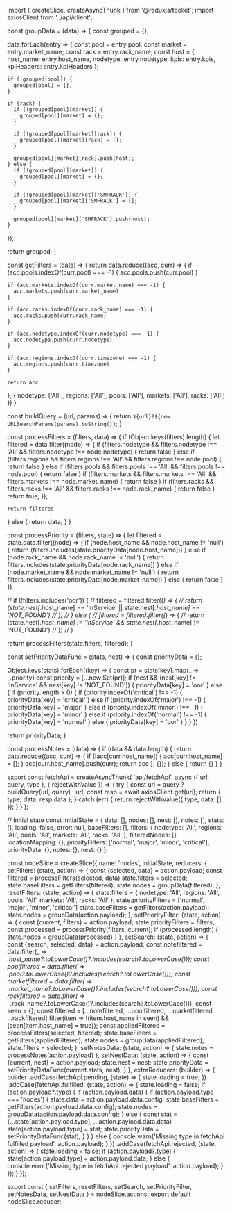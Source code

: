 import { createSlice, createAsyncThunk } from '@reduxjs/toolkit';
import axiosClient from '../api/client';

const groupData = (data) => {
  const grouped = {};

  data.forEach(entry => {
    const pool = entry.pool;
    const market = entry.market_name;
    const rack = entry.rack_name;
    const host = {
      host_name: entry.host_name,
      nodetype: entry.nodetype,
      kpis: entry.kpis,
      kpiHeaders: entry.kpiHeaders
    };

    if (!grouped[pool]) {
      grouped[pool] = {};
    }

    if (rack) {
      if (!grouped[pool][market]) {
        grouped[pool][market] = {};
      }
  
      if (!grouped[pool][market][rack]) {
        grouped[pool][market][rack] = [];
      }
  
      grouped[pool][market][rack].push(host);
    } else {
      if (!grouped[pool][market]) {
        grouped[pool][market] = {};
      }
  
      if (!grouped[pool][market]['SMFRACK']) {
        grouped[pool][market]['SMFRACK'] = [];
      }
  
      grouped[pool][market]['SMFRACK'].push(host);
    }
  });

  return grouped;
}

const getFilters = (data) => {
  return data.reduce((acc, curr) => {
    if (acc.pools.indexOf(curr.pool) === -1) {
      acc.pools.push(curr.pool)
    }

    if (acc.markets.indexOf(curr.market_name) === -1) {
      acc.markets.push(curr.market_name)
    }

    if (acc.racks.indexOf(curr.rack_name) === -1) {
      acc.racks.push(curr.rack_name)
    }

    if (acc.nodetype.indexOf(curr.nodetype) === -1) {
      acc.nodetype.push(curr.nodetype)
    }

    if (acc.regions.indexOf(curr.timezone) === -1) {
      acc.regions.push(curr.timezone)
    }

    return acc
  }, {
    nodetype: ['All'],
    regions: ['All'],
    pools: ['All'],
    markets: ['All'],
    racks: ['All']
  })
}

const buildQuery = (url, params) => {
  return `${url}?${new URLSearchParams(params).toString()}`;
}

const processFilters = (filters, data) => {
  if (Object.keys(filters).length) {
    let filtered = data.filter((node) => {
      if (filters.nodetype && filters.nodetype !== 'All' && filters.nodetype !== node.nodetype) {
        return false
      } else if (filters.regions && filters.regions !== 'All' && filters.regions !== node.pool) {
        return false
      } else if (filters.pools && filters.pools !== 'All' && filters.pools !== node.pool) {
        return false
      }
      if (filters.markets && filters.markets !== 'All' && filters.markets !== node.market_name) {
        return false
      }
      if (filters.racks && filters.racks !== 'All' && filters.racks !== node.rack_name) {
        return false
      }
      return true;
    });

    return filtered
  } else {
    return data;
  }
}

const processPriority = (filters, state) => {
  let filtered = state.data.filter((node) => {
    if (node.host_name && node.host_name != 'null') {
      return (filters.includes(state.priorityData[node.host_name]))
    } else if (node.rack_name && node.rack_name != 'null') {
      return filters.includes(state.priorityData[node.rack_name])
    } else if (node.market_name && node.market_name != 'null') {
      return filters.includes(state.priorityData[node.market_name])
    } else {
      return false
    }
  })

  // if (!filters.includes('oor')) {
  //   filtered = filtered.filter((_) => {
  //     return (state.nest[_.host_name] == 'InService' || state.nest[_.host_name] == 'NOT_FOUND')
  //   })
  // } else {
  //   filtered = filtered.filter((_) => {
  //     return (state.nest[_.host_name] != 'InService' && state.nest[_.host_name] != 'NOT_FOUND')
  //   })
  // }

  return processFilters(state.filters, filtered);
}

const setPriorityDataFunc = (stats, nest) => {
  const priorityData = {};

  Object.keys(stats).forEach((key) => {
    const pr = stats[key].map(_ => _.priority)
    const priority = [...new Set(pr)];
    if (nest && (nest[key] != 'InService' && nest[key] != 'NOT_FOUND')) {
      priorityData[key] = 'oor'
    } else {
      if (priority.length > 0) {
        if (priority.indexOf('critical') !== -1) {
            priorityData[key] = 'critical'
        } else if (priority.indexOf('major') !== -1) {
            priorityData[key] = 'major'
        } else if (priority.indexOf('minor') !== -1) {
            priorityData[key] = 'minor'
        } else if (priority.indexOf('normal') !== -1) {
            priorityData[key] = 'normal'
        } else {
            priorityData[key] = 'oor'
        }
    }
    }
  })

  return priorityData;
}

const processNotes = (data) => {
  if (data && data.length) {
    return data.reduce((acc, curr) => {
      if (!acc[curr.host_name]) {
        acc[curr.host_name] = [];
      }
      acc[curr.host_name].push(curr);
      return acc
    }, {});
  } else {
    return {}
  }
}

export const fetchApi = createAsyncThunk(
  'api/fetchApi',
  async ({ url, query, type }, { rejectWithValue }) => {
    try {
      const uri = query ? buildQuery(url, query) : url;
      const resp = await axiosClient.get(uri);
      return { type, data: resp.data };
    } catch (err) {
      return rejectWithValue({ type, data: [] });
    }
  }
);

// Initial state
const initialState = {
  data: [],
  nodes: [],
  nest: [],
  notes: [],
  stats: [],
  loading: false,
  error: null,
  baseFilters: [],
  filters: {
    nodetype: 'All',
    regions: 'All',
    pools: 'All',
    markets: 'All',
    racks: 'All'
  },
  filteredNodes: [],
  locationMapping: {},
  priorityFilters: ['normal', 'major', 'minor', 'critical'],
  priorityData: {},
  notes: {},
  nest: {}
};

const nodeSlice = createSlice({
  name: 'nodes',
  initialState,
  reducers: {
    setFilters: (state, action) => {
      const {selected, data} = action.payload;
      const filtered = processFilters(selected, data)
      state.filters = selected;
      state.baseFilters = getFilters(filtered);
      state.nodes = groupData(filtered);
    },
    resetFilters: (state, action) => {
      state.filters = {
        nodetype: 'All',
        regions: 'All',
        pools: 'All',
        markets: 'All',
        racks: 'All'
      };
      state.priorityFilters = ['normal', 'major', 'minor', 'critical']
      state.baseFilters = getFilters(action.payload);
      state.nodes = groupData(action.payload);
    },
    setPriorityFilter: (state, action) => {
      const {current, filters} = action.payload;
      state.priorityFilters = filters;
      const processed = processPriority(filters, current);
      if (processed.length) {
        state.nodes = groupData(processed)
      }
    },
    setSearch: (state, action) => {
      const {search, selected, data} = action.payload;
      const notefiltered = data.filter(_ => _.host_name?.toLowerCase()?.includes(search?.toLowerCase()));
      const poolfiltered = data.filter(_ => _.pool?.toLowerCase()?.includes(search?.toLowerCase()));
      const marketfiltered = data.filter(_ => _.market_name?.toLowerCase()?.includes(search?.toLowerCase()));
      const rackfiltered = data.filter(_ => _.rack_name?.toLowerCase()?.includes(search?.toLowerCase()));
      const seen = {};
      const filtered = [...notefiltered, ...poolfiltered, ...marketfiltered, ...rackfiltered].filter(item => !(item.host_name in seen) && (seen[item.host_name] = true));
      const appliedFiltered = processFilters(selected, filtered);
      state.baseFilters = getFilters(appliedFiltered);
      state.nodes = groupData(appliedFiltered);
      state.filters = selected;
    },
    setNotesData: (state, action) => {
      state.notes = processNotes(action.payload)
    },
    setNestData: (state, action) => {
      const {current, nest} = action.payload;
      state.nest = nest;
      state.priorityData = setPriorityDataFunc(current.stats, nest);
    }
  },
  extraReducers: (builder) => {
    builder
      .addCase(fetchApi.pending, (state) => {
        state.loading = true;
      })
      .addCase(fetchApi.fulfilled, (state, action) => {
        state.loading = false;
        if (action.payload?.type) {
          if (action.payload.data) {
            if (action.payload.type === 'nodes') {
              state.data = action.payload.data.config;
              state.baseFilters = getFilters(action.payload.data.config);
              state.nodes = groupData(action.payload.data.config);
            } else {
              const stat = {...state[action.payload.type], ...action.payload.data.data}
              state[action.payload.type] = stat;
              state.priorityData = setPriorityDataFunc(stat);
            }
          }
        } else {
          console.warn('Missing type in fetchApi fulfilled payload', action.payload);
        }
      })
      .addCase(fetchApi.rejected, (state, action) => {
        state.loading = false;
        if (action.payload?.type) {
          state[action.payload.type] = action.payload.data;
        } else {
          console.error('Missing type in fetchApi rejected payload', action.payload);
        }
      });
  }
});

export const { setFilters, resetFilters, setSearch, setPriorityFilter, setNotesData, setNestData } = nodeSlice.actions;
export default nodeSlice.reducer;
